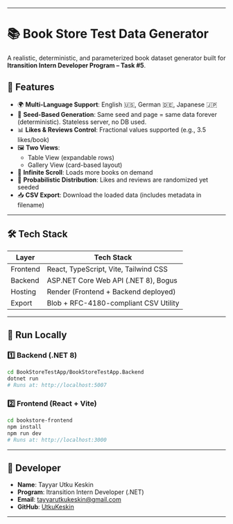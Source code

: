 
---

# 📚 Book Store Test Data Generator

A realistic, deterministic, and parameterized book dataset generator built for **Itransition Intern Developer Program – Task #5**.

## 🌟 Features

- 🌍 **Multi-Language Support**: English 🇺🇸, German 🇩🇪, Japanese 🇯🇵
- 🎲 **Seed-Based Generation**: Same seed and page = same data forever (deterministic). Stateless server, no DB used.
- 📊 **Likes & Reviews Control**: Fractional values supported (e.g., 3.5 likes/book)
- 🖼️ **Two Views**:  
  - Table View (expandable rows)  
  - Gallery View (card-based layout)
- 🔁 **Infinite Scroll**: Loads more books on demand
- 🧠 **Probabilistic Distribution**: Likes and reviews are randomized yet seeded
- 📥 **CSV Export**: Download the loaded data (includes metadata in filename)

---

## 🛠️ Tech Stack

| Layer     | Tech Stack                             |
|-----------|----------------------------------------|
| Frontend  | React, TypeScript, Vite, Tailwind CSS  |
| Backend   | ASP.NET Core Web API (.NET 8), Bogus   |
| Hosting   | Render (Frontend + Backend deployed)   |
| Export    | Blob + RFC-4180-compliant CSV Utility  |

---

## 🚀 Run Locally

### 1️⃣ Backend (.NET 8)

```bash
cd BookStoreTestApp/BookStoreTestApp.Backend
dotnet run
# Runs at: http://localhost:5007
```

### 2️⃣ Frontend (React + Vite)

```bash
cd bookstore-frontend
npm install
npm run dev
# Runs at: http://localhost:3000
```

---

## 👤 Developer

- **Name**: Tayyar Utku Keskin  
- **Program**: Itransition Intern Developer (.NET)  
- **Email**: tayyarutkukeskin@gmail.com  
- **GitHub**: [UtkuKeskin](https://github.com/UtkuKeskin)

---